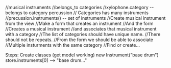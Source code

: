 //musical instruments
//belongs_to categories
//xylophone.category -- belongs to category percussion
// Categories has many instruments
//precussion.instruments() -- set of instruments
//Create musical instrument from the view
//Make a form that creates an instrument
//And the form
//Creates a musical instrument
//and associates that musical instrument with a category
//The list of categories should have unique name.
//There should not be repeats.
//From the form we should be able to associate
//Multiple insturments with the same category
//Find or create...

Steps:
  Create classes (get model working)
    new Instrument("base drum")
    store.instruments[0] --> "base drum..."
